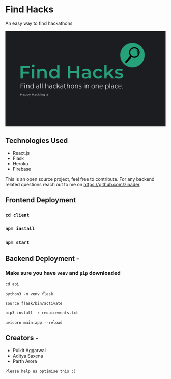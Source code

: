 # Find Hacks

An easy way to find hackathons

<img src='client/_shared/findhacks.png'>

## Technologies Used

- React.js
- Flask
- Heroku
- Firebase

This is an open source project, feel free to contribute. For any backend related questions reach out to me on https://github.com/zinader

## Frontend Deployment

### `cd client`

### `npm install`

### `npm start`

## Backend Deployment -

### Make sure you have `venv` and `pip` downloaded

```
cd api
```

```
python3 -m venv flask
```

```
source flask/bin/activate
```

```
pip3 install -r requirements.txt
```

```
uvicorn main:app --reload
```

## Creators -  

- Pulkit Aggarwal
- Aditya Saxena
- Parth Arora


`Please help us optimise this :)`
